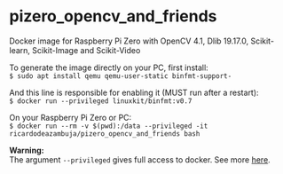 # pizero_opencv_and_friends
Docker image for Raspberry Pi Zero with OpenCV 4.1, Dlib 19.17.0, Scikit-learn, Scikit-Image and Scikit-Video


To generate the image directly on your PC, first install:  
```$ sudo apt install qemu qemu-user-static binfmt-support-```

And this line is responsible for enabling it (MUST run after a restart):    
```$ docker run --privileged linuxkit/binfmt:v0.7```


On your Raspberry Pi Zero or PC:  
```$ docker run --rm -v $(pwd):/data --privileged -it ricardodeazambuja/pizero_opencv_and_friends bash```

**Warning:**  
The argument ``--privileged`` gives full access to docker. See more [here](https://docs.docker.com/engine/reference/run/#runtime-privilege-and-linux-capabilities).
